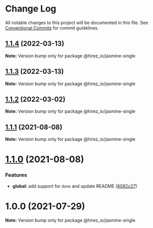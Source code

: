 # Change Log

All notable changes to this project will be documented in this file.
See [Conventional Commits](https://conventionalcommits.org) for commit guidelines.

## [1.1.4](https://github.com/hirezio/single/compare/@hirez_io/jasmine-single@1.1.3...@hirez_io/jasmine-single@1.1.4) (2022-03-13)

**Note:** Version bump only for package @hirez_io/jasmine-single





## [1.1.3](https://github.com/hirezio/single/compare/@hirez_io/jasmine-single@1.1.2...@hirez_io/jasmine-single@1.1.3) (2022-03-13)

**Note:** Version bump only for package @hirez_io/jasmine-single





## [1.1.2](https://github.com/hirezio/single/compare/@hirez_io/jasmine-single@1.1.1...@hirez_io/jasmine-single@1.1.2) (2022-03-02)

**Note:** Version bump only for package @hirez_io/jasmine-single





## [1.1.1](https://github.com/hirezio/single/compare/@hirez_io/jasmine-single@1.1.0...@hirez_io/jasmine-single@1.1.1) (2021-08-08)

**Note:** Version bump only for package @hirez_io/jasmine-single





# [1.1.0](https://github.com/hirezio/single/compare/@hirez_io/jasmine-single@1.0.0...@hirez_io/jasmine-single@1.1.0) (2021-08-08)


### Features

* **global:** add support for `done` and update README ([6082c27](https://github.com/hirezio/single/commit/6082c2710153ea0a5288a25457a7a78828a7b48d))





# 1.0.0 (2021-07-29)

**Note:** Version bump only for package @hirez_io/jasmine-single
